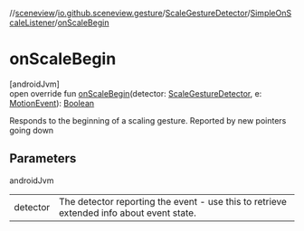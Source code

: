 //[sceneview](../../../../index.md)/[io.github.sceneview.gesture](../../index.md)/[ScaleGestureDetector](../index.md)/[SimpleOnScaleListener](index.md)/[onScaleBegin](on-scale-begin.md)

# onScaleBegin

[androidJvm]\
open override fun [onScaleBegin](on-scale-begin.md)(detector: [ScaleGestureDetector](../index.md), e: [MotionEvent](https://developer.android.com/reference/kotlin/android/view/MotionEvent.html)): [Boolean](https://kotlinlang.org/api/latest/jvm/stdlib/kotlin/-boolean/index.html)

Responds to the beginning of a scaling gesture. Reported by new pointers going down

## Parameters

androidJvm

| | |
|---|---|
| detector | The detector reporting the event - use this to retrieve extended info about event state. |
